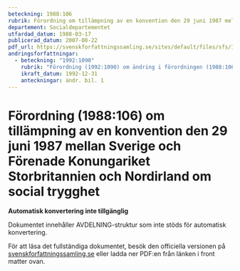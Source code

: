```yaml
---
beteckning: 1988:106
rubrik: Förordning om tillämpning av en konvention den 29 juni 1987 mellan Sverige och Förenade Konungariket Storbritannien och Nordirland om social trygghet
departement: Socialdepartementet
utfardad_datum: 1988-03-17
publicerad_datum: 2007-08-22
pdf_url: https://svenskforfattningssamling.se/sites/default/files/sfs/1988-03/SFS1988-106.pdf
andringsforfattningar:
  - beteckning: "1992:1090"
    rubrik: "Förordning (1992:1090) om ändring i förordningen (1988:106) om tillämpning av en konvention den 29 juni 1987 mellan Sverige och Förenade Konungariket Storbritannien och Nordirland om social trygghet"
    ikraft_datum: 1992-12-31
    anteckningar: ändr. bil. 1
---
```


# Förordning (1988:106) om tillämpning av en konvention den 29 juni 1987 mellan Sverige och Förenade Konungariket Storbritannien och Nordirland om social trygghet

**Automatisk konvertering inte tillgänglig**

Dokumentet innehåller AVDELNING-struktur som inte stöds för automatisk konvertering.

För att läsa det fullständiga dokumentet, besök den officiella versionen på [svenskforfattningssamling.se](https://svenskforfattningssamling.se/) eller ladda ner PDF:en från länken i front matter ovan.